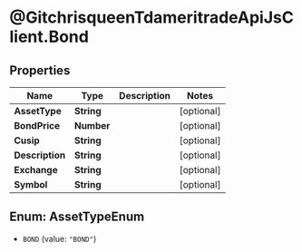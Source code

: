# @GitchrisqueenTdameritradeApiJsClient.Bond

## Properties
Name | Type | Description | Notes
------------ | ------------- | ------------- | -------------
**AssetType** | **String** |  | [optional] 
**BondPrice** | **Number** |  | [optional] 
**Cusip** | **String** |  | [optional] 
**Description** | **String** |  | [optional] 
**Exchange** | **String** |  | [optional] 
**Symbol** | **String** |  | [optional] 

<a name="AssetTypeEnum"></a>
## Enum: AssetTypeEnum

* `BOND` (value: `"BOND"`)

